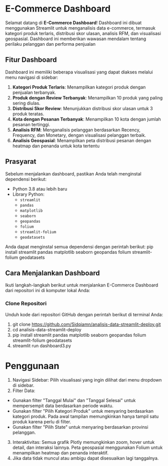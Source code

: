 # E-Commerce Dashboard

Selamat datang di **E-Commerce Dashboard**! Dashboard ini dibuat menggunakan Streamlit untuk menganalisis data e-commerce, termasuk kategori produk terlaris, distribusi skor ulasan, analisis RFM, dan visualisasi geospasial. Dashboard ini memberikan wawasan mendalam tentang perilaku pelanggan dan performa penjualan

## Fitur Dashboard

Dashboard ini memiliki beberapa visualisasi yang dapat diakses melalui menu navigasi di sidebar:

1. **Kategori Produk Terlaris**: Menampilkan kategori produk dengan penjualan terbanyak.
2. **Produk dengan Review Terbanyak**: Menampilkan 10 produk yang paling sering diulas.
3. **Distribusi Skor Review**: Menunjukkan distribusi skor ulasan untuk 3 produk teratas.
4. **Kota dengan Pesanan Terbanyak**: Menampilkan 10 kota dengan jumlah pesanan tertinggi.
5. **Analisis RFM**: Menganalisis pelanggan berdasarkan Recency, Frequency, dan Monetary, dengan visualisasi pelanggan terbaik.
6. **Analisis Geospasial**: Menampilkan peta distribusi pesanan dengan heatmap dan penanda untuk kota tertentu

## Prasyarat

Sebelum menjalankan dashboard, pastikan Anda telah menginstal dependensi berikut:

- Python 3.8 atau lebih baru
- Library Python:
  - `streamlit`
  - `pandas`
  - `matplotlib`
  - `seaborn`
  - `geopandas`
  - `folium`
  - `streamlit-folium`
  - `geodatasets`

Anda dapat menginstal semua dependensi dengan perintah berikut:
pip install streamlit pandas matplotlib seaborn geopandas folium streamlit-folium geodatasets

## Cara Menjalankan Dashboard

Ikuti langkah-langkah berikut untuk menjalankan E-Commerce Dashboard dari repositori ini di komputer lokal Anda:

### Clone Repositori

Unduh kode dari repositori GitHub dengan perintah berikut di terminal Anda:

1. git clone https://github.com/Sidqiamn/analisis-data-streamlit-deploy.git
2. cd analisis-data-streamlit-deploy
3. pip install streamlit pandas matplotlib seaborn geopandas folium streamlit-folium geodatasets
4. streamlit run dashboard3.py

# Penggunaan 
1. Navigasi Sidebar: Pilih visualisasi yang ingin dilihat dari menu dropdown di sidebar.
2. Filter Data:
  - Gunakan filter "Tanggal Mulai" dan "Tanggal Selesai" untuk mempersempit data berdasarkan periode waktu.
  - Gunakan filter "Pilih Kategori Produk" untuk menyaring berdasarkan kategori produk. Pada awal tampilan memungkinkan hanya tampil satu produk karena perlu di filter.
  - Gunakan filter "Pilih State" untuk menyaring berdasarkan provinsi pelanggan.
3. Interaktivitas: Semua grafik Plotly memungkinkan zoom, hover untuk detail, dan interaksi lainnya. Peta       geospasial menggunakan Folium untuk menampilkan heatmap dan penanda interaktif.
4. Jika data tidak muncul atau ambigu dapat disesuaikan lagi tanggalnya.
